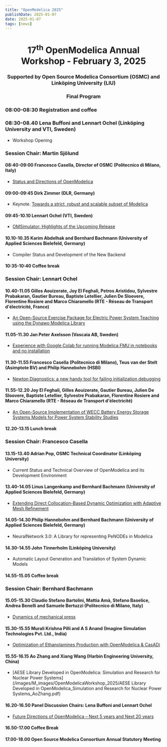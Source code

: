```yaml
---
title: "OpenModelica 2025"
publishDate: 2025-01-07
date: 2025-01-07
tags: [news]
---
```



<center>
<h1>17<sup>th</sup> OpenModelica Annual Workshop - February 3, 2025</h1>
<h3>Supported by Open Source Modelica Consortium (OSMC) and Linköping University (LIU)</h3>
<h3>Final Program</h3>
</center>

### 08:00-08:30 Registration and coffee

### 08:30-08.40 Lena Buffoni and Lennart Ochel (Linköping University and VTI, Sweden)

- Workshop Opening

### Session Chair: Martin Sjölund
#### 08:40-09:00 Francesco Casella, Director of OSMC (Politecnico di Milano, Italy)

- [Status and Directions of OpenModelica](/images/M_images/OpenModelicaWorkshop_2025/OpenModelica2025-talk01-FrancescoCasella-OpenModelica-Workshop-StatusDirections)

#### 09:00-09:45 Dirk Zimmer (DLR, Germany)

- Keynote. [Towards a strict, robust and scalable subset of Modelica](/images/M_images/OpenModelicaWorkshop_2025/2025-02-03_ModelicaLite.pdf)

#### 09:45-10.10 Lennart Ochel (VTI, Sweden)

- [OMSimulator: Highlights of the Upcoming Release](/images/M_images/OpenModelicaWorkshop_2025/2025-02-03_OMSimulator.pdf)

#### 10.10-10.35 Karim Abdelhak and Bernhard Bachmann (University of Applied Sciences Bielefeld, Germany)

- Compiler Status and Development of the New Backend


#### 10:35-10:40 Coffee break

### Session Chair: Lennart Ochel
#### 10.40-11.05 Gilles Aouizerate, Joy El Feghali, Petros Aristidou, Sylvestre Prabakaran, Gautier Bureau, Baptiste Letellier, Julien De Sloovere, Florentine Rosiere and Marco Chiaramello (RTE - Réseau de Transport d'électricité, France)

- [An Open-Source Exercise Package for Electric Power System Teaching using the Dynawo Modelica Library](/images/M_images/OpenModelicaWorkshop_2025/2025-02-03_Joy_El_Feghali_OMWorkshop_2025_Dynawo_Exercise_package_VF.pdf)

#### 11.05-11.30 Jan Peter Axelsson (Vascaia AB, Sweden)

- [Experience with Google Colab for running Modelica FMU in notebooks and no installation](/images/M_images/OpenModelicaWorkshop_2025/2025-02-03_Google_Colab_FMU_Notebooks.pdf)

#### 11.30-11.55 Francesco Casella (Politecnico di Milano), Teus van der Stelt (Asimptote BV) and Philip Hannebohm (HSBI)

- [Newton Diagnostics: a new handy tool for failing initialization debugging](/images/M_images/OpenModelicaWorkshop_2025/2025-02-03_Newton_Diagnostics.pdf)

#### 11.55-12.20 Joy El Feghali, Gilles Aouizerate, Gautier Bureau, Julien De Sloovere, Baptiste Letellier, Sylvestre Prabakaran, Florentine Rosiere and Marco Chiaramello (RTE - Réseau de Transport d'électricité)

- [An Open-Source Implementation of WECC Battery Energy Storage Systems Models for Power System Stability Studies](/images/M_images/OpenModelicaWorkshop_2025/2025-02-03_Joy_El_Feghali_OMWorkshop_2025_WECC_models_VF.pdf)

#### 12.20-13.15 Lunch break


### Session Chair: Francesco Casella
#### 13.15-13.40 Adrian Pop, OSMC Technical Coordinator (Linköping University)

- Current Status and Technical Overview of OpenModelica and its Development Environment

#### 13.40-14.05 Linus Langenkamp and Bernhard Bachmann (University of Applied Sciences Bielefeld, Germany)

- [Extending Direct Collocation-Based Dynamic Optimization with Adaptive Mesh Refinement](/images/M_images/OpenModelicaWorkshop_2025/2025-02-03_langenkamp_mesh_refinement)

#### 14.05-14.30 Philip Hannebohm and Bernhard Bachmann (University of Applied Sciences Bielefeld, Germany)

- NeuralNetwork 3.0: A Library for representing PeNODEs in Modelica

#### 14.30-14.55 John Tinnerholm (Linköping University)

- Automatic Layout Generation and Translation of System Dynamic Models

#### 14.55-15.05 Coffee break

### Session Chair: Bernhard Bachmann
#### 15.05-15.30 Claudio Stefano Bartolini, Mattia Amà, Stefano Baselice, Andrea Benelli and Samuele Bertuzzi (Politecnico  di Milano, Italy)

- [Dynamics of mechanical press](/images/M_images/OpenModelicaWorkshop_2025/2025-02-03_Dynamics_of_mechanical_press.pdf)

#### 15.30-15.55 Murali Krishna Pilli and A S Anand (Imagine Simulation Technologies Pvt. Ltd., India)

- [Optimization of Ethanolamines Production with OpenModelica & CasADi](/images/M_images/OpenModelicaWorkshop_2025/Pilli_et_al_Optimization_of_Ethanolamines_Production_V0.7.pdf)

#### 15.55-16.15 Ao Zhang and Xiang Wang (Harbin Engineering University, China)

- [AESE Library Developed in OpenModelica: Simulation and Research for Nuclear Power Systems](/images/M_images/OpenModelicaWorkshop_2025/AESE Library Developed in OpenModelica_Simulation and Research for Nuclear Power Systems_AoZhang.pdf)

#### 16.20-16.50 Panel Discussion Chairs: Lena Buffoni and Lennart Ochel

- [Future Directions of OpenModelica – Next 5 years and Next 20 years](/images/M_images/OpenModelicaWorkshop_2025/2025-02-03_Panel_Discussion.pdf)

#### 16.50-17.00 Coffee Break

#### 17.00-18.00	Open Source Modelica Consortium Annual Statutory Meeting
